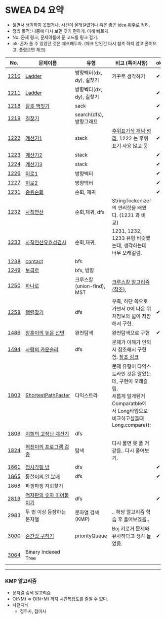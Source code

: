 # SWEA D4 요약

* 풀면서 생각하지 못했거나, 시간이 올래걸렸거나 혹은 좋은 idea 위주로 정리.
* 정리 목적: 나중에 다시 보면 찾기 편하게. 이해 빠르게.
* No. 문제 링크, 문제이름에 푼 코드를 링크 걸기.
* ok: 혼자 풀 수 있었던 것은 체크해두자. (체크 안된건 다시 참조 하지 않고 풀어보고. 풀렸으면 체크)

| No.                                                          | 문제이름                                                     | 유형                      | 비고 (특이사항)                                              | ok   |
| ------------------------------------------------------------ | ------------------------------------------------------------ | ------------------------- | ------------------------------------------------------------ | ---- |
| [1210](https://swexpertacademy.com/main/code/problem/problemDetail.do?problemLevel=4&contestProbId=AV14ABYKADACFAYh&categoryId=AV14ABYKADACFAYh&categoryType=CODE&problemTitle=&orderBy=FIRST_REG_DATETIME&selectCodeLang=JAVA&select-1=4&pageSize=10&pageIndex=12) | [Ladder](https://github.com/minhee0327/Algorithm/blob/master/JAVA/SWEA/level4/Main1210_Ladder.java) | 방향벡터(dx, dy), 길찾기  | 거꾸로 생각하기                                              | ✔    |
| [1211](https://swexpertacademy.com/main/code/problem/problemDetail.do?problemLevel=4&contestProbId=AV14BgD6AEECFAYh&categoryId=AV14BgD6AEECFAYh&categoryType=CODE&problemTitle=&orderBy=FIRST_REG_DATETIME&selectCodeLang=JAVA&select-1=4&pageSize=10&pageIndex=12) | [Ladder](https://github.com/minhee0327/Algorithm/blob/master/JAVA/SWEA/level4/Main1211_Ladder2.java) | 방향벡터(dx, dy), 길찾기  |                                                              | ✔    |
| [1218](https://swexpertacademy.com/main/code/problem/problemDetail.do?problemLevel=4&contestProbId=AV14eWb6AAkCFAYD&categoryId=AV14eWb6AAkCFAYD&categoryType=CODE&problemTitle=&orderBy=FIRST_REG_DATETIME&selectCodeLang=JAVA&select-1=4&pageSize=10&pageIndex=12) | [괄호 짝짓기](https://github.com/minhee0327/Algorithm/blob/master/JAVA/SWEA/level4/Main1218_%EA%B4%84%ED%98%B8%EC%A7%9D%EC%A7%93%EA%B8%B0.java) | sack                      |                                                              | ✔    |
| [1219](https://swexpertacademy.com/main/code/problem/problemDetail.do?problemLevel=4&contestProbId=AV14geLqABQCFAYD&categoryId=AV14geLqABQCFAYD&categoryType=CODE&problemTitle=&orderBy=FIRST_REG_DATETIME&selectCodeLang=JAVA&select-1=4&pageSize=10&pageIndex=12) | [길찾기](https://github.com/minhee0327/Algorithm/blob/master/JAVA/SWEA/level4/Main1219_%EA%B8%B8%EC%B0%BE%EA%B8%B0.java) | search(dfs), 방향그래프   |                                                              | ✔    |
| [1222](https://swexpertacademy.com/main/code/problem/problemDetail.do?problemLevel=4&contestProbId=AV14mbSaAEwCFAYD&categoryId=AV14mbSaAEwCFAYD&categoryType=CODE&problemTitle=&orderBy=FIRST_REG_DATETIME&selectCodeLang=JAVA&select-1=4&pageSize=10&pageIndex=12) | [계산기1](https://github.com/minhee0327/Algorithm/blob/master/JAVA/SWEA/level4/Main1222_%EA%B3%84%EC%82%B0%EA%B8%B01.java) | stack                     | [후위표기식 개념 정리](https://github.com/minhee0327/Algorithm/tree/master/python/SWEC/02_Stack2#%EA%B3%84%EC%82%B0%EA%B8%B0%EB%AC%B8%EC%A0%9C), 1222 는 후위 표기 사용 않고 품 | ✔    |
| [1223](https://swexpertacademy.com/main/code/problem/problemDetail.do?problemLevel=4&contestProbId=AV14nnAaAFACFAYD&categoryId=AV14nnAaAFACFAYD&categoryType=CODE&problemTitle=&orderBy=FIRST_REG_DATETIME&selectCodeLang=JAVA&select-1=4&pageSize=10&pageIndex=12) | [계산기2](https://github.com/minhee0327/Algorithm/blob/master/JAVA/SWEA/level4/Main1223_%EA%B3%84%EC%82%B0%EA%B8%B02.java) | stack                     |                                                              | ✔    |
| [1224](https://swexpertacademy.com/main/code/problem/problemDetail.do?problemLevel=4&contestProbId=AV14tDX6AFgCFAYD&categoryId=AV14tDX6AFgCFAYD&categoryType=CODE&problemTitle=&orderBy=FIRST_REG_DATETIME&selectCodeLang=JAVA&select-1=4&pageSize=10&pageIndex=12) | [계산기3](https://github.com/minhee0327/Algorithm/blob/master/JAVA/SWEA/level4/Main1224_%EA%B3%84%EC%82%B0%EA%B8%B03.java) | stack                     |                                                              | ✔    |
| [1226](https://swexpertacademy.com/main/code/problem/problemDetail.do?problemLevel=4&contestProbId=AV14vXUqAGMCFAYD&categoryId=AV14vXUqAGMCFAYD&categoryType=CODE&problemTitle=&orderBy=FIRST_REG_DATETIME&selectCodeLang=JAVA&select-1=4&pageSize=10&pageIndex=11) | [미로1](https://github.com/minhee0327/Algorithm/blob/master/JAVA/SWEA/level4/Main1226_%EB%AF%B8%EB%A1%9C1.java) | 방향벡터                  |                                                              | ✔    |
| [1227](https://swexpertacademy.com/main/code/problem/problemDetail.do?problemLevel=4&contestProbId=AV14wL9KAGkCFAYD&categoryId=AV14wL9KAGkCFAYD&categoryType=CODE&problemTitle=&orderBy=FIRST_REG_DATETIME&selectCodeLang=JAVA&select-1=4&pageSize=10&pageIndex=11) | [미로2](https://github.com/minhee0327/Algorithm/blob/master/JAVA/SWEA/level4/Main1226_%EB%AF%B8%EB%A1%9C2.java) | 방향벡터                  |                                                              | ✔    |
| [1231](https://swexpertacademy.com/main/code/problem/problemDetail.do?problemLevel=4&contestProbId=AV140YnqAIECFAYD&categoryId=AV140YnqAIECFAYD&categoryType=CODE&problemTitle=&orderBy=FIRST_REG_DATETIME&selectCodeLang=JAVA&select-1=4&pageSize=10&pageIndex=11) | [중위순회](https://github.com/minhee0327/Algorithm/blob/master/JAVA/SWEA/level4/Main1231_%EC%A4%91%EC%9C%84%EC%88%9C%ED%9A%8C.java) | 순회, 재귀                |                                                              | ✔    |
| [1232](https://swexpertacademy.com/main/code/problem/problemDetail.do?problemLevel=4&contestProbId=AV141J8KAIcCFAYD&categoryId=AV141J8KAIcCFAYD&categoryType=CODE&problemTitle=&orderBy=FIRST_REG_DATETIME&selectCodeLang=JAVA&select-1=4&pageSize=10&pageIndex=11) | [사칙연산](https://github.com/minhee0327/Algorithm/blob/master/JAVA/SWEA/level4/Main1232_%EC%82%AC%EC%B9%99%EC%97%B0%EC%82%B0.java) | 순회,재귀, dfs            | StringTockenizer의 편리함을 배웠다. (1231 과 비교)           |      |
| [1233](https://swexpertacademy.com/main/code/problem/problemDetail.do?problemLevel=4&contestProbId=AV141176AIwCFAYD&categoryId=AV141176AIwCFAYD&categoryType=CODE&problemTitle=&orderBy=FIRST_REG_DATETIME&selectCodeLang=JAVA&select-1=4&pageSize=10&pageIndex=11) | [사칙연산유효성검사](https://github.com/minhee0327/Algorithm/blob/master/JAVA/SWEA/level4/Main1233_%EC%82%AC%EC%B9%99%EC%97%B0%EC%82%B0%EC%9C%A0%ED%9A%A8%EC%84%B1%EA%B2%80%EC%82%AC.java) | 순회,재귀,                | 1231, 1232, 1233 유형 비슷했는데, 생각하는데 너무 오래걸림.  |      |
| [1238](https://swexpertacademy.com/main/code/problem/problemDetail.do?problemLevel=4&contestProbId=AV15B1cKAKwCFAYD&categoryId=AV15B1cKAKwCFAYD&categoryType=CODE&problemTitle=&orderBy=FIRST_REG_DATETIME&selectCodeLang=JAVA&select-1=4&pageSize=10&pageIndex=11) | [contact](https://github.com/minhee0327/Algorithm/blob/master/JAVA/SWEA/level4/Main1238_contact.java) | bfs                       |                                                              |      |
| [1249](https://swexpertacademy.com/main/code/problem/problemDetail.do?problemLevel=4&contestProbId=AV15QRX6APsCFAYD&categoryId=AV15QRX6APsCFAYD&categoryType=CODE&problemTitle=&orderBy=FIRST_REG_DATETIME&selectCodeLang=JAVA&select-1=4&pageSize=10&pageIndex=11) | [보급로](https://github.com/minhee0327/Algorithm/blob/master/JAVA/SWEA/level4/Main1249_%EB%B3%B4%EA%B8%89%EB%A1%9C.java) | bfs, 방향                 |                                                              |      |
| [1250](https://swexpertacademy.com/main/code/problem/problemDetail.do?problemLevel=4&contestProbId=AV15StKqAQkCFAYD&categoryId=AV15StKqAQkCFAYD&categoryType=CODE&problemTitle=&orderBy=FIRST_REG_DATETIME&selectCodeLang=JAVA&select-1=4&pageSize=10&pageIndex=11) | [하나로](https://github.com/minhee0327/Algorithm/blob/master/JAVA/SWEA/level4/Main1250_%ED%95%98%EB%82%98%EB%A1%9C.java) | 크루스칼(union-find), MST | [크루스칼 알고리즘(참조)](https://github.com/Algo-Holics/CodingTest-prep/tree/minhee/practice/graph), |      |
| [1258](https://swexpertacademy.com/main/code/problem/problemDetail.do?problemLevel=4&contestProbId=AV18LoAqItcCFAZN&categoryId=AV18LoAqItcCFAZN&categoryType=CODE&problemTitle=&orderBy=FIRST_REG_DATETIME&selectCodeLang=JAVA&select-1=4&pageSize=10&pageIndex=11) | [행렬찾기](https://github.com/minhee0327/Algorithm/blob/master/JAVA/SWEA/level4/Main1258_%ED%96%89%EB%A0%AC%EC%B0%BE%EA%B8%B0.java) | dfs                       | 우측, 하단 쪽으로 가면서 0이 나온 위치정보와 넓이 저장해서 구현. | ✔    |
| [1486](https://swexpertacademy.com/main/code/problem/problemDetail.do?problemLevel=4&contestProbId=AV2b7Yf6ABcBBASw&categoryId=AV2b7Yf6ABcBBASw&categoryType=CODE&problemTitle=&orderBy=FIRST_REG_DATETIME&selectCodeLang=JAVA&select-1=4&pageSize=10&pageIndex=10) | [장훈이의 높은 선반](https://github.com/minhee0327/Algorithm/blob/master/JAVA/SWEA/level4/Main1486_%EC%9E%A5%ED%9B%88%EC%9D%B4%EC%9D%98%EB%86%92%EC%9D%80%EC%84%A0%EB%B0%98.java) | 완전탐색                  | 완전탐색으로 구현                                            | ✔    |
| [1494](https://swexpertacademy.com/main/code/problem/problemDetail.do?problemLevel=4&contestProbId=AV2b_WPaAEIBBASw&categoryId=AV2b_WPaAEIBBASw&categoryType=CODE&problemTitle=&orderBy=FIRST_REG_DATETIME&selectCodeLang=JAVA&select-1=4&pageSize=10&pageIndex=11) | [사랑의 카운슬러](https://github.com/minhee0327/Algorithm/blob/master/JAVA/SWEA/level4/Main1494_%EC%82%AC%EB%9E%91%EC%9D%98%EC%B9%B4%EC%9A%B4%EC%8A%AC%EB%9F%AC.java) | dfs                       | 문제가 이해가 안되서 참조해서 구현함. [참조 링크](https://elmeice.tistory.com/12) |      |
| [1803](https://swexpertacademy.com/main/code/problem/problemDetail.do?problemLevel=4&contestProbId=AV4yBSgaCaYDFAUx&categoryId=AV4yBSgaCaYDFAUx&categoryType=CODE&problemTitle=&orderBy=FIRST_REG_DATETIME&selectCodeLang=JAVA&select-1=4&pageSize=10&pageIndex=10) | [ShortestPathFaster](https://github.com/minhee0327/Algorithm/blob/master/JAVA/SWEA/level4/Main1803_ShortestPathFaster.java) | 다익스트라                | 문제 유형이 다익스트라인 것은 알았는데, 구현이 오래걸림.<br />새롭게 알게된거 Comparatble에서 Long타입으로 비교하고싶을때 Long.compare(); |      |
| [1808](https://swexpertacademy.com/main/code/problem/problemDetail.do?problemLevel=4&contestProbId=AV4yC3pqCegDFAUx&categoryId=AV4yC3pqCegDFAUx&categoryType=CODE&problemTitle=&orderBy=FIRST_REG_DATETIME&selectCodeLang=JAVA&select-1=4&pageSize=10&pageIndex=10) | [지희의 고장난 계산기](https://github.com/minhee0327/Algorithm/blob/master/JAVA/SWEA/level4/Main1808_%EC%A7%80%ED%9D%AC%EC%9D%98%EA%B3%A0%EC%9E%A5%EB%82%9C%EA%B3%84%EC%82%B0%EA%B8%B0.java) | dfs                       |                                                              |      |
| [1824](https://swexpertacademy.com/main/code/problem/problemDetail.do?problemLevel=4&contestProbId=AV4yLUiKDUoDFAUx&categoryId=AV4yLUiKDUoDFAUx&categoryType=CODE&problemTitle=&orderBy=FIRST_REG_DATETIME&selectCodeLang=JAVA&select-1=4&pageSize=10&pageIndex=10) | [혁진이의 프로그램 검증](https://github.com/minhee0327/Algorithm/blob/master/JAVA/SWEA/level4/Main1824_%ED%98%81%EC%A7%84%EC%9D%B4%EC%9D%98%ED%94%84%EB%A1%9C%EA%B7%B8%EB%9E%A8%EA%B2%80%EC%A6%9D.java) | 탐색                      | 다시 풀면 못 풀 거 같음.. 다시 풀어보기.                     |      |
| [1861](https://swexpertacademy.com/main/code/problem/problemDetail.do?problemLevel=4&contestProbId=AV5LtJYKDzsDFAXc&categoryId=AV5LtJYKDzsDFAXc&categoryType=CODE&problemTitle=&orderBy=FIRST_REG_DATETIME&selectCodeLang=JAVA&select-1=4&pageSize=10&pageIndex=10) | [정사각형 방](https://github.com/minhee0327/Algorithm/blob/master/JAVA/SWEA/level4/Main1861_%EC%A0%95%EC%82%AC%EA%B0%81%ED%98%95%EB%B0%A9.java) | dfs                       |                                                              | ✔    |
| [1865](https://swexpertacademy.com/main/code/problem/problemDetail.do?problemLevel=4&contestProbId=AV5LuHfqDz8DFAXc&categoryId=AV5LuHfqDz8DFAXc&categoryType=CODE&problemTitle=&orderBy=FIRST_REG_DATETIME&selectCodeLang=JAVA&select-1=4&pageSize=10&pageIndex=10) | [동철이의 일 분배](https://github.com/minhee0327/Algorithm/blob/master/JAVA/SWEA/level4/Main1865_%EB%8F%99%EC%B2%A0%EC%9D%B4%EC%9D%98%EC%9D%BC%EB%B6%84%EB%B0%B0.java) | dfs                       |                                                              | ✔    |
| [1868](https://swexpertacademy.com/main/code/problem/problemDetail.do?problemLevel=4&contestProbId=AV5LwsHaD1MDFAXc&categoryId=AV5LwsHaD1MDFAXc&categoryType=CODE&problemTitle=&orderBy=FIRST_REG_DATETIME&selectCodeLang=JAVA&select-1=4&pageSize=10&pageIndex=10&&&&&&&&&&) | 파핑파핑 지뢰찾기                                            |                           |                                                              |      |
| [2819](https://swexpertacademy.com/main/code/problem/problemDetail.do?problemLevel=4&contestProbId=AV7I5fgqEogDFAXB&categoryId=AV7I5fgqEogDFAXB&categoryType=CODE&problemTitle=&orderBy=FIRST_REG_DATETIME&selectCodeLang=JAVA&select-1=4&pageSize=10&pageIndex=10) | [격자판의 숫자 이어붙이기](https://github.com/minhee0327/Algorithm/tree/master/JAVA/SWEA/level4/Main2819) | dfs                       |                                                              | ✔    |
| 2983                                                         | 두 번 이상 등장하는 문자열                                   | 문자열 검색(KMP)          | .. 해당 알고리즘 학습 후 풀어보겠음..                        |      |
| [3000](https://swexpertacademy.com/main/code/problem/problemDetail.do?problemLevel=4&contestProbId=AV-fO0s6ARoDFAXT&categoryId=AV-fO0s6ARoDFAXT&categoryType=CODE&problemTitle=&orderBy=FIRST_REG_DATETIME&selectCodeLang=JAVA&select-1=4&pageSize=10&pageIndex=10) | [중간값 구하기](https://github.com/minhee0327/Algorithm/tree/master/JAVA/SWEA/level4/Main3000) | priorityQueue             | Boj 키로거 문제와 유사하다고 생각 들었음.                    | ✔    |
| [3064](https://swexpertacademy.com/main/code/problem/problemDetail.do?problemLevel=4&contestProbId=AV_Wo_Sa6UEDFAXw&categoryId=AV_Wo_Sa6UEDFAXw&categoryType=CODE&problemTitle=&orderBy=FIRST_REG_DATETIME&selectCodeLang=JAVA&select-1=4&pageSize=10&pageIndex=10) | Binary Indexed Tree                                          |                           |                                                              |      |
|                                                              |                                                              |                           |                                                              |      |



---

### KMP 알고리즘

* 문자열 검색 알고리즘
* O(NM) => O(N+M) 까지 시간복잡도를 줄일 수 있다.
* 사전지식
  * 접두사, 접미사